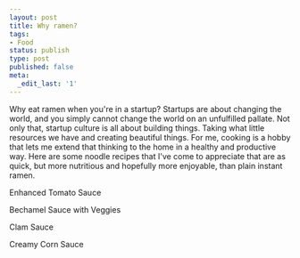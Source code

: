 ```yaml
---
layout: post
title: Why ramen?
tags:
- Food
status: publish
type: post
published: false
meta:
  _edit_last: '1'
---
```


Why eat ramen when you're in a startup? Startups are about changing the world, and you simply cannot change the world on an unfulfilled pallate. Not only that, startup culture is all about building things. Taking what little resources we have and creating beautiful things. For me, cooking is a hobby that lets me extend that thinking to the home in a healthy and productive way. Here are some noodle recipes that I've come to appreciate that are as quick, but more nutritious and hopefully more enjoyable, than plain instant ramen.

Enhanced Tomato Sauce

Bechamel Sauce with Veggies

Clam Sauce

Creamy Corn Sauce
